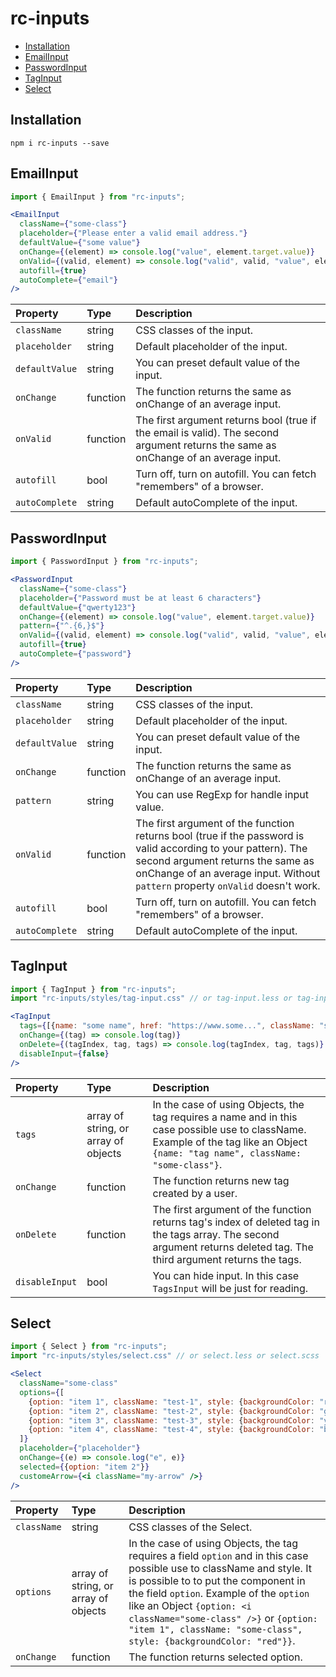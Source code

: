 # rc-inputs

* [Installation](#installation)
* [EmailInput](#emailinput)
* [PasswordInput](#passwordinput)
* [TagInput](#taginput)
* [Select](#select)

## Installation

```
npm i rc-inputs --save
```

## EmailInput

```jsx
import { EmailInput } from "rc-inputs";

<EmailInput 
  className={"some-class"}
  placeholder={"Please enter a valid email address."}
  defaultValue={"some value"}
  onChange={(element) => console.log("value", element.target.value)}
  onValid={(valid, element) => console.log("valid", valid, "value", element.target.value)} 
  autofill={true}
  autoComplete={"email"}     
/>
```

Property | Type | Description
:---|:---|:---
`className` | string | CSS classes of the input.
`placeholder` | string | Default placeholder of the input.
`defaultValue` | string | You can preset default value of the input.
`onChange` | function | The function returns the same as onChange of an average input.
`onValid` | function | The first argument returns bool (true if the email is valid). The second argument returns the same as onChange of an average input.
`autofill` | bool | Turn off, turn on autofill. You can fetch "remembers" of a browser.
`autoComplete` | string | Default autoComplete of the input.

## PasswordInput

```jsx
import { PasswordInput } from "rc-inputs";

<PasswordInput 
  className={"some-class"}
  placeholder={"Password must be at least 6 characters"}
  defaultValue={"qwerty123"}
  onChange={(element) => console.log("value", element.target.value)}
  pattern={"^.{6,}$"}
  onValid={(valid, element) => console.log("valid", valid, "value", element.target.value)} 
  autofill={true}
  autoComplete={"password"}     
/>
```

Property | Type | Description
:---|:---|:---
`className` | string | CSS classes of the input.
`placeholder` | string | Default placeholder of the input.
`defaultValue` | string | You can preset default value of the input.
`onChange` | function | The function returns the same as onChange of an average input.
`pattern` | string | You can use RegExp for handle input value. 
`onValid` | function | The first argument of the function returns bool (true if the password is valid according to your pattern). The second argument returns the same as onChange of an average input. Without `pattern` property `onValid` doesn't work.
`autofill` | bool | Turn off, turn on autofill. You can fetch "remembers" of a browser.
`autoComplete` | string | Default autoComplete of the input. 


## TagInput

```jsx
import { TagInput } from "rc-inputs";
import "rc-inputs/styles/tag-input.css" // or tag-input.less or tag-input.scss

<TagInput 
  tags={[{name: "some name", href: "https://www.some...", className: "some-tag-class"}]}
  onChange={(tag) => console.log(tag)}
  onDelete={(tagIndex, tag, tags) => console.log(tagIndex, tag, tags)}
  disableInput={false}
/>
```

Property | Type | Description
:---|:---|:---
`tags` | array of string, or array of objects | In the case of using Objects, the tag requires a name and in this case possible use to className. Example of the tag like an Object `{name: "tag name", className: "some-class"}`.
`onChange` | function | The function returns new tag created by a user.
`onDelete` | function | The first argument of the function returns tag's index of deleted tag in the tags array. The second argument returns deleted tag. The third argument returns the tags.
`disableInput` | bool | You can hide input. In this case `TagsInput` will be just for reading.

## Select

```jsx
import { Select } from "rc-inputs";
import "rc-inputs/styles/select.css" // or select.less or select.scss

<Select
  className="some-class"
  options={[
    {option: "item 1", className: "test-1", style: {backgroundColor: "red"}},
    {option: "item 2", className: "test-2", style: {backgroundColor: "green"}},
    {option: "item 3", className: "test-3", style: {backgroundColor: "yellow"}},
    {option: "item 4", className: "test-4", style: {backgroundColor: "blue"}}
  ]}
  placeholder={"placeholder"}
  onChange={(e) => console.log("e", e)}
  selected={{option: "item 2"}}
  customeArrow={<i className="my-arrow" />}
/>
```

Property | Type | Description
:---|:---|:---
`className` | string | CSS classes of the Select.
`options` | array of string, or array of objects | In the case of using Objects, the tag requires a field `option` and in this case possible use to className and style. It is possible to to put the component in the field `option`. Example of the `option` like an Object `{option: <i className="some-class" />}` or `{option: "item 1", className: "some-class", style: {backgroundColor: "red"}}`.
`onChange` | function | The function returns selected option.
